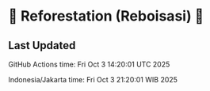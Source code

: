 
# 🌳 Reforestation (Reboisasi) 🌲

## Last Updated

GitHub Actions time: Fri Oct  3 14:20:01 UTC 2025

Indonesia/Jakarta time: Fri Oct  3 21:20:01 WIB 2025
